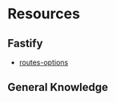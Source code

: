 # Resources

## Fastify

- [routes-options](https://www.fastify.io/docs/latest/Reference/Routes/#routes-options)

## General Knowledge



